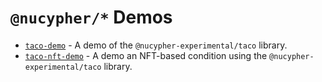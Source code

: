 # `@nucypher/*` Demos

- [`taco-demo`](./taco-demo) - A demo of the `@nucypher-experimental/taco` library.
- [`taco-nft-demo`](./taco-nft-demo) - A demo an NFT-based condition using the
  `@nucypher-experimental/taco` library.

